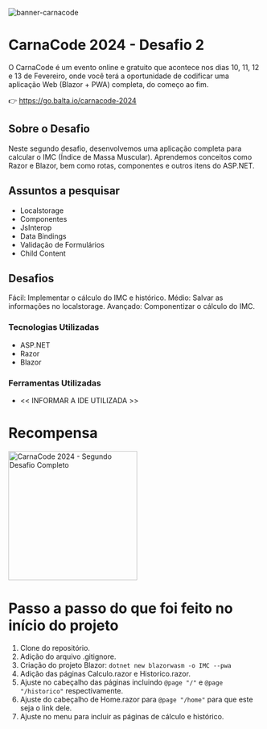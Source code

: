 ![banner-carnacode](https://github.com/balta-io/carnacode-balta-2024-desafio-01/assets/965305/b8cc442c-d64f-4dd1-9414-7fc896b47183)

# CarnaCode 2024 - Desafio 2
O CarnaCode é um evento online e gratuito que acontece nos dias 10, 11, 12 e 13 de Fevereiro, onde você terá a oportunidade de codificar uma aplicação Web (Blazor + PWA) completa, do começo ao fim.


👉 https://go.balta.io/carnacode-2024

## Sobre o Desafio

Neste segundo desafio, desenvolvemos uma aplicação completa para calcular o IMC (Índice de Massa Muscular). Aprendemos conceitos como Razor e Blazor, bem como rotas, componentes e outros itens do ASP.NET.

## Assuntos a pesquisar

- Localstorage
- Componentes
- JsInterop
- Data Bindings
- Validação de Formulários
- Child Content

## Desafios

Fácil: Implementar o cálculo do IMC e histórico.
Médio: Salvar as informações no localstorage.
Avançado: Componentizar o cálculo do IMC.

### Tecnologias Utilizadas
* ASP.NET
* Razor
* Blazor

### Ferramentas Utilizadas
* << INFORMAR A IDE UTILIZADA >>

# Recompensa
<img src="https://baltaio.blob.core.windows.net/temp/carnacode-badge-desafio-02.png" alt="CarnaCode 2024 - Segundo Desafio Completo" width="256" />


# Passo a passo do que foi feito no início do projeto
1. Clone do repositório.
2. Adição do arquivo .gitignore.
3. Criação do projeto Blazor: ```dotnet new blazorwasm -o IMC --pwa```
4. Adição das páginas Calculo.razor e Historico.razor.
5. Ajuste no cabeçalho das páginas incluindo ```@page "/"``` e ```@page "/historico"``` respectivamente.
6. Ajuste do cabeçalho de Home.razor para ```@page "/home"``` para que este seja o link dele.
7. Ajuste no menu para incluir as páginas de cálculo e histórico.